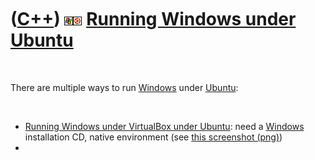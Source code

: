 



 

 

 

 

 

([C++](Cpp.htm)) ![Windows](PicWindows.png)![Ubuntu](PicUbuntu.png) [Running Windows under Ubuntu](CppWindowsUbuntu.htm)
========================================================================================================================

 

There are multiple ways to run [Windows](CppWindows.htm) under
[Ubuntu](CppUbuntu.htm):

 

-   [Running Windows under VirtualBox under
    Ubuntu](CppWindowsVirtualBoxUbuntu.htm): need a
    [Windows](CppWindows.htm) installation CD, native environment (see
    [this screenshot (png)](CppWindowsVirtualBoxUbuntu.png))
-   

 

 

 

 

 





 



